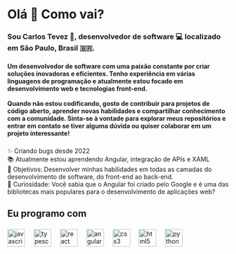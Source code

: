 <h1 align="left">Olá 🌟 Como vai?</h1>

###

<h3 align="left">Sou Carlos Tevez 👋, desenvolvedor de software 💻 localizado em São Paulo, Brasil 🇧🇷.</h3>

###

<h4 align="left">Um desenvolvedor de software com uma paixão constante por criar soluções inovadoras e eficientes. Tenho experiência em várias linguagens de programação e atualmente estou focado em desenvolvimento web e tecnologias front-end.<br><br>Quando não estou codificando, gosto de contribuir para projetos de código aberto, aprender novas habilidades e compartilhar conhecimento com a comunidade. Sinta-se à vontade para explorar meus repositórios e entrar em contato se tiver alguma dúvida ou quiser colaborar em um projeto interessante!</h4>

###

<p align="left">✨ Criando bugs desde 2022<br>📚 Atualmente estou aprendendo Angular, integração de APIs e XAML<br>🎯 Objetivos: Desenvolver minhas habilidades em todas as camadas do desenvolvimento de software, do front-end ao back-end.<br>🎲 Curiosidade: Você sabia que o Angular foi criado pelo Google e é uma das bibliotecas mais populares para o desenvolvimento de aplicações web?</p>

###

<h2 align="left">Eu programo com</h2>

###

<div align="left">
  <img src="https://cdn.jsdelivr.net/gh/devicons/devicon/icons/javascript/javascript-original.svg" height="40" alt="javascript logo"  />
  <img width="12" />
  <img src="https://cdn.jsdelivr.net/gh/devicons/devicon/icons/typescript/typescript-original.svg" height="40" alt="typescript logo"  />
  <img width="12" />
  <img src="https://cdn.jsdelivr.net/gh/devicons/devicon/icons/react/react-original.svg" height="40" alt="react logo"  />
  <img width="12" />
  <img src="https://cdn.jsdelivr.net/gh/devicons/devicon/icons/angularjs/angularjs-original.svg" height="40" alt="angularjs logo"  />
  <img width="12" />
  <img src="https://cdn.jsdelivr.net/gh/devicons/devicon/icons/css3/css3-original.svg" height="40" alt="css3 logo"  />
  <img width="12" />
  <img src="https://cdn.jsdelivr.net/gh/devicons/devicon/icons/html5/html5-original.svg" height="40" alt="html5 logo"  />
  <img width="12" />
  <img src="https://cdn.jsdelivr.net/gh/devicons/devicon/icons/python/python-original.svg" height="40" alt="python logo"  />
</div>

###
